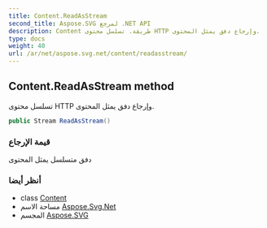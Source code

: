 ```yaml
---
title: Content.ReadAsStream
second_title: Aspose.SVG لمرجع .NET API
description: Content طريقة. تسلسل محتوى HTTP وإرجاع دفق يمثل المحتوى.
type: docs
weight: 40
url: /ar/net/aspose.svg.net/content/readasstream/
---
```

## Content.ReadAsStream method

تسلسل محتوى HTTP وإرجاع دفق يمثل المحتوى.

```csharp
public Stream ReadAsStream()
```

### قيمة الإرجاع

دفق متسلسل يمثل المحتوى

### أنظر أيضا

* class [Content](../)
* مساحة الاسم [Aspose.Svg.Net](../../content/)
* المجسم [Aspose.SVG](../../../)


